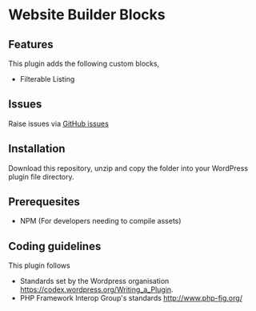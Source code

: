 # Website Builder Blocks

## Features

This plugin adds the following custom blocks,
* Filterable Listing

## Issues
Raise issues via
[GitHub issues](https://github.com/ministryofjustice/website-builder-blocks/issues)

## Installation
Download this repository, unzip and copy the folder into your WordPress plugin file directory.

## Prerequesites
* NPM (For developers needing to compile assets)

## Coding guidelines
This plugin follows
* Standards set by the Wordpress organisation https://codex.wordpress.org/Writing_a_Plugin.
* PHP Framework Interop Group's standards http://www.php-fig.org/
